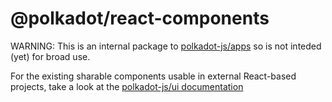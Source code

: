 # @polkadot/react-components

WARNING: This is an internal package to [polkadot-js/apps](https://github.com/polkadot-js/apps) so is not inteded \(yet\) for broad use.

For the existing sharable components usable in external React-based projects, take a look at the [polkadot-js/ui documentation](https://polkadot.js.org/ui/)

